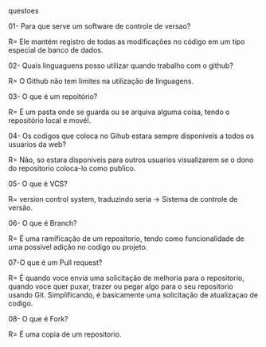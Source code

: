 questoes

01- Para que serve um software de controle de versao?

R= Ele mantém registro de todas as modificações no código em um tipo especial de banco de dados.



02- Quais linguaguens posso utilizar quando trabalho com o github?

R= O Github não tem limites na utilização de linguagens.


03- O que é um repoitório?

R= É um pasta onde se guarda ou se arquiva alguma coisa, tendo o repositório local e movél.


04- Os codigos que coloca no Gihub estara sempre disponiveis a todos os usuarios da web?

R= Não, so estara disponiveis para outros usuarios visualizarem se o dono do repositorio coloca-lo como publico.


05- O que é VCS?

R=  version control system, traduzindo seria -> Sistema de controle de versão.


06- O que é Branch?

R= É uma ramificação de um repositorio, tendo como funcionalidade de uma possivel adição no codigo ou projeto.


07-O que é um Pull request?

R= É quando voce envia uma solicitação de melhoria para o repositorio, quando voce quer puxar, trazer ou pegar algo para o seu repositorio usando Git. Simplificando, é basicamente uma solicitação de atualizaçao de codigo.


08-  O que é Fork?

R= É uma copia de um repositorio.